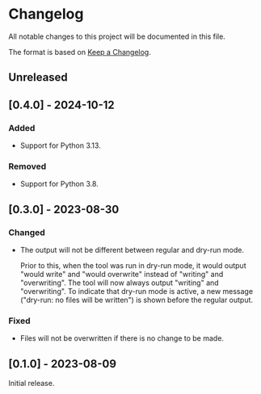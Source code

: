 # Changelog

All notable changes to this project will be documented in this file.

The format is based on [Keep a Changelog](https://keepachangelog.com/en/1.1.0/).

## Unreleased

## [0.4.0] - 2024-10-12

### Added

- Support for Python 3.13.

### Removed

- Support for Python 3.8.

## [0.3.0] - 2023-08-30

### Changed

- The output will not be different between regular and dry-run mode.

  Prior to this, when the tool was run in dry-run mode, it would output "would
  write" and "would overwrite" instead of "writing" and "overwriting". The tool
  will now always output "writing" and "overwriting". To indicate that dry-run
  mode is active, a new message ("dry-run: no files will be written") is shown
  before the regular output.

### Fixed

- Files will not be overwritten if there is no change to be made.

## [0.1.0] - 2023-08-09

Initial release.

